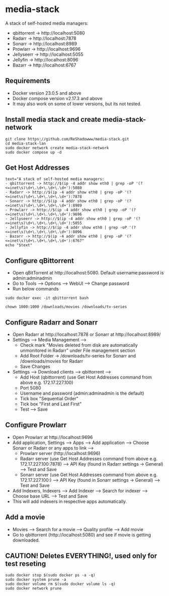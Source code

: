 # media-stack

A stack of self-hosted media managers:
- qbittorrent -> http://localhost:5080
- Radarr -> http://localhost:7878
- Sonarr -> http://localhost:8989
- Prowlarr -> http://localhost:9696
- Jellyseerr -> http://localhost:5055
- Jellyfin -> http://localhost:8096
- Bazarr -> http://localhost:6767

## Requirements

- Docker version 23.0.5 and above
- Docker compose version v2.17.3 and above
- It may also work on some of lower versions, but its not tested.

## Install media stack and create media-stack-network

```
git clone https://github.com/ReShadowww/media-stack.git
cd media-stack-lan
sudo docker network create media-stack-network
sudo docker compose up -d
```

## Get Host Addresses 

```
text="A stack of self-hosted media managers:
- qbittorrent -> http://$(ip -4 addr show eth0 | grep -oP '(?<=inet\s)\d+\.\d+\.\d+\.\d+'):5080
- Radarr -> http://$(ip -4 addr show eth0 | grep -oP '(?<=inet\s)\d+\.\d+\.\d+\.\d+'):7878
- Sonarr -> http://$(ip -4 addr show eth0 | grep -oP '(?<=inet\s)\d+\.\d+\.\d+\.\d+'):8989
- Prowlarr -> http://$(ip -4 addr show eth0 | grep -oP '(?<=inet\s)\d+\.\d+\.\d+\.\d+'):9696
- Jellyseerr -> http://$(ip -4 addr show eth0 | grep -oP '(?<=inet\s)\d+\.\d+\.\d+\.\d+'):5055
- Jellyfin -> http://$(ip -4 addr show eth0 | grep -oP '(?<=inet\s)\d+\.\d+\.\d+\.\d+'):8096
- Bazarr -> http://$(ip -4 addr show eth0 | grep -oP '(?<=inet\s)\d+\.\d+\.\d+\.\d+'):6767"
echo "$text"
```


## Configure qBittorrent

- Open qBitTorrent at http://localhost:5080. Default username:password is admin:adminadmin
- Go to Tools --> Options --> WebUI --> Change password
- Run below commands

```
sudo docker exec -it qbittorrent bash

chown 1000:1000 /downloads/movies /downloads/tv-series
```

## Configure Radarr and Sonarr

- Open Radarr at http://localhost:7878 or Sonarr at http://localhost:8989/
- Settings --> Media Management -->
  - Check mark "Movies deleted from disk are automatically unmonitored in Radarr" under File management section
  - Add Root Folder -> /downloads/tv-series for Sonarr and /downloads/movies for Radarr
  - Save Changes
- Settings --> Download clients --> qbittorrent -->
  - Add Host (qbittorrent) (use Get Host Addresses command from above e.g. 172.17.227.100)
  - Port 5080
  - Username and password (admin:adminadmin is the default)
  - Tick box "Sequential Order"
  - Tick box "First and Last First"
  - Test --> Save

## Configure Prowlarr

- Open Prowlarr at http://localhost:9696
- Add application, Settings --> Apps --> Add application --> Choose Sonarr or Radarr or any apps to link -->
  - Prowlarr server (http://localhost:9696)
  - Radarr server (use Get Host Addresses command from above e.g. 172.17.227.100:7878) --> API Key (found in Radarr settings -> General) --> Test and Save
  - Sonarr server (use Get Host Addresses command from above e.g. 172.17.227.100:) --> API Key (found in Sonarr settings -> General) --> Test and Save
- Add Indexers, Indexers --> Add Indexer --> Search for indexer --> Choose base URL --> Test and Save
- This will add indexers in respective apps automatically.

## Add a movie

- Movies --> Search for a movie --> Quality profile --> Add movie
- Go to qbittorrent (http://localhost:5080) and see if movie is getting downloaded.


## CAUTION! Deletes EVERYTHING!, used only for test reseting
```
sudo docker stop $(sudo docker ps -a -q)
sudo docker system prune -a
sudo docker volume rm $(sudo docker volume ls -q)
sudo docker network prune
```
